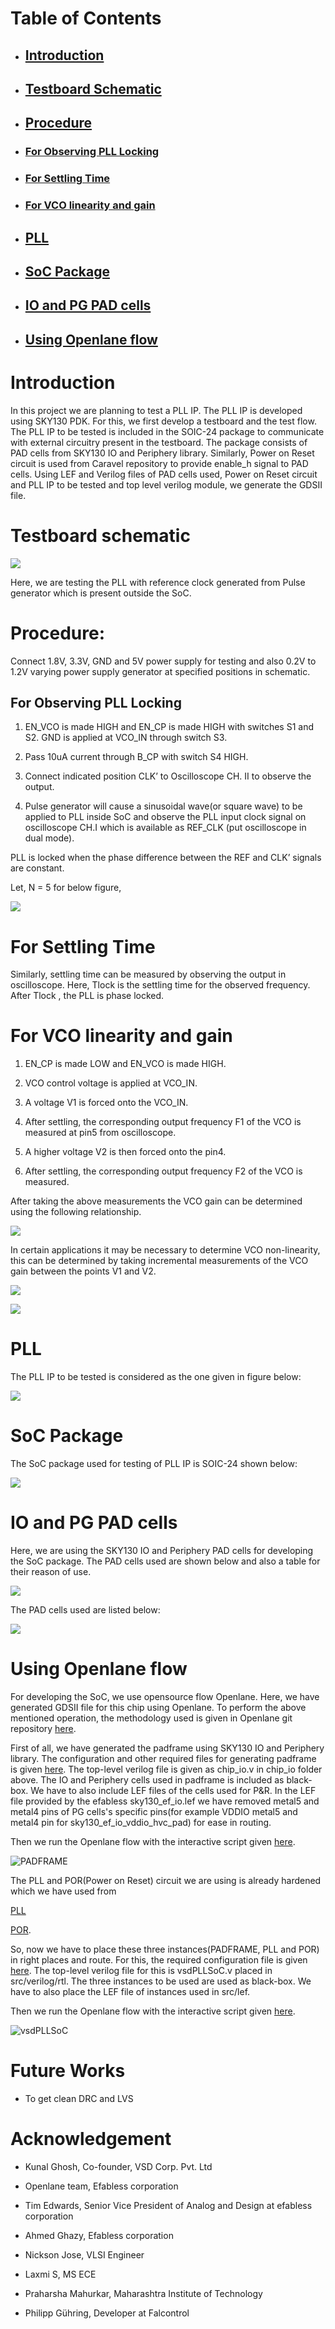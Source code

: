 


# Table of Contents


* ## [Introduction](https://github.com/rsnkhatri3/pllsoc/wiki#introduction)

* ##  [Testboard Schematic](https://github.com/rsnkhatri3/pllsoc#testboard-schematic)

* ##  [Procedure](https://github.com/rsnkhatri3/pllsoc#procedure)

* ### [For Observing PLL Locking](https://github.com/rsnkhatri3/pllsoc#for-observing-pll-locking)
   
* ### [For Settling Time](https://github.com/rsnkhatri3/pllsoc#for-settling-time)

* ###  [For VCO linearity and gain](https://github.com/rsnkhatri3/pllsoc#for-vco-linearity-and-gain)

* ##  [PLL](https://github.com/rsnkhatri3/pllsoc#pll)

* ##  [SoC Package](https://github.com/rsnkhatri3/pllsoc#soc-package)

* ##  [IO and PG PAD cells](https://github.com/rsnkhatri3/pllsoc#io-and-pg-pad-cells)

* ## [Using Openlane flow](https://github.com/rsnkhatri3/pllsoc/wiki#using-openlane-for-synthesis-and-floorplanning)





# Introduction


In this project we are planning to test a PLL IP. The PLL IP is developed using SKY130 PDK. For this, we first develop a testboard and the test flow. The PLL IP to be tested is included in the SOIC-24 package to communicate with external circuitry present in the testboard. The package consists of PAD cells from SKY130 IO and Periphery library. Similarly, Power on Reset circuit is used from Caravel repository to provide enable_h signal to PAD cells. Using LEF and Verilog files of PAD cells used, Power on Reset circuit and PLL IP to be tested and top level verilog module, we generate the GDSII file.









# Testboard schematic

![](https://github.com/rsnkhatri3/pllsoc/blob/main/images/pll_testboard.png)



Here, we are testing the PLL with reference clock generated from Pulse generator which is present outside the SoC.



# Procedure:
 

Connect 1.8V, 3.3V, GND and 5V power supply for testing and also 0.2V to 1.2V varying power supply generator at specified positions in schematic.

## For Observing PLL Locking

1. EN_VCO is made HIGH and EN_CP is made HIGH with switches S1 and S2. GND is applied at VCO_IN through switch S3. 

2. Pass 10uA current through B_CP with switch S4 HIGH. 

3. Connect indicated position CLK’ to Oscilloscope CH. II to observe the output. 

4. Pulse generator will cause a sinusoidal wave(or square wave) to be applied to PLL inside SoC and observe the PLL input clock signal on oscilloscope CH.I  which is available as REF_CLK (put oscilloscope in dual mode). 



PLL is locked when the phase difference between the REF and CLK’ signals are constant.




Let, N = 5 for below figure, 

![](https://github.com/rsnkhatri3/pllsoc/blob/main/images/pll_locking.png)


# For Settling Time


Similarly, settling time can be measured  by observing the output in oscilloscope. Here, Tlock is the settling time for the observed frequency.  After 
Tlock , the PLL is phase locked.



# For VCO linearity and gain 


1. EN_CP  is made LOW and EN_VCO  is made HIGH. 

2. VCO control voltage is applied at  VCO_IN.

3. A voltage V1 is forced onto the  VCO_IN. 

4. After settling, the corresponding output frequency F1 of the VCO is measured at pin5 from oscilloscope. 

5. A higher voltage V2 is then forced onto the pin4. 

6. After settling, the corresponding output frequency F2 of the VCO is measured.


After taking the above measurements the VCO gain can be determined using the following relationship.


![](https://github.com/rsnkhatri3/pllsoc/blob/main/images/vco_gain.png)


 
In certain applications it may be necessary to determine VCO non-linearity, this can be determined by taking incremental measurements of the VCO gain 
between the points V1 and V2.


![](https://github.com/rsnkhatri3/pllsoc/blob/main/images/vco_linearity.png)


![](https://github.com/rsnkhatri3/pllsoc/blob/main/images/vco_output.png)



# PLL

The PLL IP  to be tested is considered as the one given in figure below:

![](https://github.com/rsnkhatri3/pllsoc/blob/main/images/pll.png)


# SoC Package

The SoC package used for testing of PLL IP is SOIC-24 shown below:

![](https://github.com/rsnkhatri3/pllsoc/blob/main/images/soc_package.png)


# IO and PG PAD cells

Here, we are using the SKY130 IO and Periphery PAD cells for developing the SoC package. The PAD cells used are shown below and also a table for their reason of use.

![](https://github.com/rsnkhatri3/pllsoc/blob/main/images/pads.png)  


The PAD cells used are listed below:


![](https://github.com/rsnkhatri3/pllsoc/blob/main/images/io_pg_cells.png)



# Using Openlane flow



For developing the SoC, we use opensource flow Openlane. Here, we have generated GDSII file for this chip using Openlane. 
To perform the above mentioned operation, the methodology used is given in Openlane git repository [here](https://github.com/efabless/openlane/blob/master/doc/chip_integration.md).

First of all, we have generated the padframe using SKY130 IO and Periphery library.
The configuration and other required files for generating padframe is given [here](https://github.com/rsnkhatri3/vsdPLLSoC/tree/main/chip_io).
The top-level verilog file is given as chip_io.v in chip_io folder above. The IO and Periphery cells used in padframe is included as black-box. We have to also include LEF files of the cells used for P&R. In the LEF file provided by the efabless sky130_ef_io.lef we have removed metal5 and metal4 pins of PG cells's specific pins(for example VDDIO metal5 and metal4 pin for sky130_ef_io_vddio_hvc_pad) for ease in routing. 

Then we run the Openlane flow with the interactive script given [here](https://github.com/rsnkhatri3/vsdPLLSoC/blob/main/chip_io/interactive.tcl).



![PADFRAME](https://github.com/rsnkhatri3/vsdPLLSoC/blob/main/images/chip_io.png)




The PLL and POR(Power on Reset) circuit we are using is already hardened which we have used from 

[PLL](https://github.com/lakshmi-sathi/avsdpll_1v8) 

[POR](https://github.com/efabless/caravel/blob/master/lef/simple_por.lef).

So, now we have to place these three instances(PADFRAME, PLL and POR) in right places and route.
For this, the required configuration file is given [here](https://github.com/rsnkhatri3/vsdPLLSoC/blob/main/openlane/config.tcl).
The top-level verilog file for this is vsdPLLSoC.v placed in src/verilog/rtl. The three instances to be used are used as black-box. We have to also place the LEF file of instances used in src/lef. 

Then we run the Openlane flow with the interactive script given [here](https://github.com/rsnkhatri3/vsdPLLSoC/blob/main/openlane/interactive.tcl).





![vsdPLLSoC](https://github.com/rsnkhatri3/vsdPLLSoC/blob/main/images/vsdPLLSoC.png)



# Future Works


* To get clean DRC and LVS


# Acknowledgement


* Kunal Ghosh, Co-founder, VSD Corp. Pvt. Ltd

* Openlane team, Efabless corporation

* Tim Edwards, Senior Vice President of Analog and Design at efabless corporation

* Ahmed Ghazy, Efabless corporation

* Nickson Jose, VLSI Engineer

* Laxmi S, MS ECE

* Praharsha Mahurkar, Maharashtra Institute of Technology

* Philipp Gühring, Developer at Falcontrol

